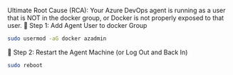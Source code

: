 Ultimate Root Cause (RCA):
Your Azure DevOps agent is running as a user that is NOT in the docker group, or Docker is not properly exposed to that user.
🔁 Step 1: Add Agent User to docker Group
``` bash 
sudo usermod -aG docker azadmin
```
🔄 Step 2: Restart the Agent Machine (or Log Out and Back In)
``` bash
sudo reboot 
```
